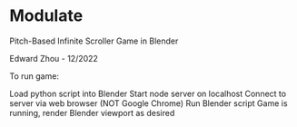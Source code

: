 # Modulate

Pitch-Based Infinite Scroller Game in Blender

Edward Zhou - 12/2022

To run game:

Load python script into Blender
Start node server on localhost
Connect to server via web browser (NOT Google Chrome)
Run Blender script
Game is running, render Blender viewport as desired
